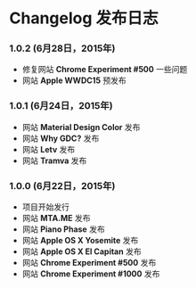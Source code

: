 # Changelog 发布日志
### 1.0.2 (6月28日，2015年)

  - 修复网站 **Chrome Experiment #500** 一些问题
  - 网站 **Apple WWDC15** 预发布

### 1.0.1 (6月24日，2015年)

  - 网站 **Material Design Color** 发布
  - 网站 **Why GDC?** 发布
  - 网站 **Letv** 发布
  - 网站 **Tramva** 发布

### 1.0.0 (6月22日，2015年)

  - 项目开始发行
  - 网站 **MTA.ME** 发布
  - 网站 **Piano Phase** 发布
  - 网站 **Apple OS X Yosemite** 发布
  - 网站 **Apple OS X El Capitan** 发布
  - 网站 **Chrome Experiment #500** 发布
  - 网站 **Chrome Experiment #1000** 发布